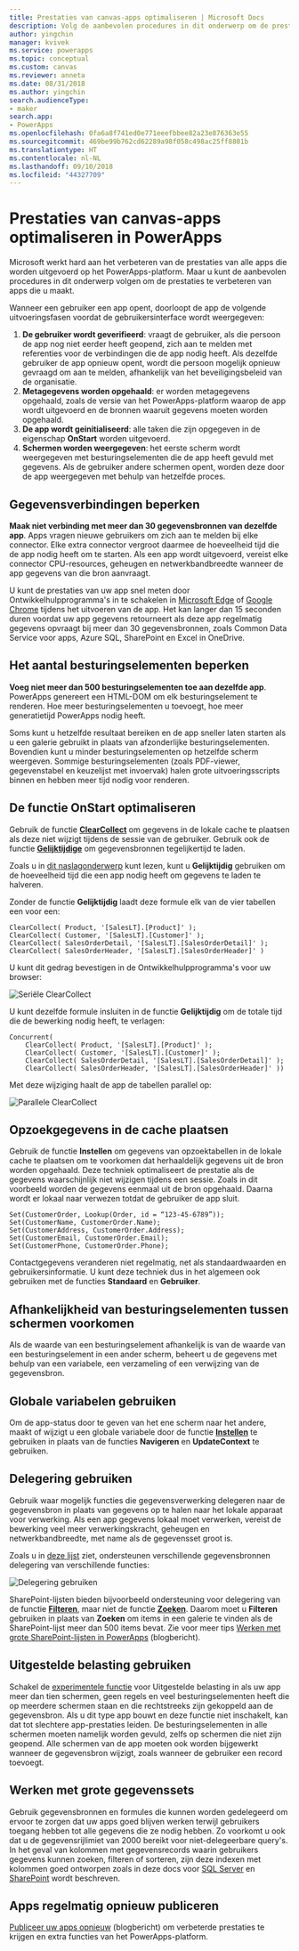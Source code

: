 ```yaml
---
title: Prestaties van canvas-apps optimaliseren | Microsoft Docs
description: Volg de aanbevolen procedures in dit onderwerp om de prestaties van canvas-apps die u in PowerApps maakt te verbeteren.
author: yingchin
manager: kvivek
ms.service: powerapps
ms.topic: conceptual
ms.custom: canvas
ms.reviewer: anneta
ms.date: 08/31/2018
ms.author: yingchin
search.audienceType:
- maker
search.app:
- PowerApps
ms.openlocfilehash: 0fa6a8f741ed0e771eeefbbee82a23e876363e55
ms.sourcegitcommit: 469be99b762cd62289a98f058c498ac25ff8801b
ms.translationtype: HT
ms.contentlocale: nl-NL
ms.lasthandoff: 09/10/2018
ms.locfileid: "44327709"
---
```

# <a name="optimize-canvas-app-performance-in-powerapps"></a>Prestaties van canvas-apps optimaliseren in PowerApps
Microsoft werkt hard aan het verbeteren van de prestaties van alle apps die worden uitgevoerd op het PowerApps-platform. Maar u kunt de aanbevolen procedures in dit onderwerp volgen om de prestaties te verbeteren van apps die u maakt.

Wanneer een gebruiker een app opent, doorloopt de app de volgende uitvoeringsfasen voordat de gebruikersinterface wordt weergegeven: 
1. **De gebruiker wordt geverifieerd**: vraagt de gebruiker, als die persoon de app nog niet eerder heeft geopend, zich aan te melden met referenties voor de verbindingen die de app nodig heeft. Als dezelfde gebruiker de app opnieuw opent, wordt die persoon mogelijk opnieuw gevraagd om aan te melden, afhankelijk van het beveiligingsbeleid van de organisatie. 
2. **Metagegevens worden opgehaald**: er worden metagegevens opgehaald, zoals de versie van het PowerApps-platform waarop de app wordt uitgevoerd en de bronnen waaruit gegevens moeten worden opgehaald. 
3. **De app wordt geinitialiseerd**: alle taken die zijn opgegeven in de eigenschap **OnStart** worden uitgevoerd. 
4. **Schermen worden weergegeven**: het eerste scherm wordt weergegeven met besturingselementen die de app heeft gevuld met gegevens. Als de gebruiker andere schermen opent, worden deze door de app weergegeven met behulp van hetzelfde proces.  

## <a name="limit-data-connections"></a>Gegevensverbindingen beperken 
**Maak niet verbinding met meer dan 30 gegevensbronnen van dezelfde app**. Apps vragen nieuwe gebruikers om zich aan te melden bij elke connector. Elke extra connector vergroot daarmee de hoeveelheid tijd die de app nodig heeft om te starten. Als een app wordt uitgevoerd, vereist elke connector CPU-resources, geheugen en netwerkbandbreedte wanneer de app gegevens van die bron aanvraagt. 

U kunt de prestaties van uw app snel meten door Ontwikkelhulpprogramma's in te schakelen in [Microsoft Edge](https://docs.microsoft.com/microsoft-edge/devtools-guide/network) of [Google Chrome](https://developers.google.com/web/tools/chrome-devtools/network-performance/) tijdens het uitvoeren van de app. Het kan langer dan 15 seconden duren voordat uw app gegevens retourneert als deze app regelmatig gegevens opvraagt bij meer dan 30 gegevensbronnen, zoals Common Data Service voor apps, Azure SQL, SharePoint en Excel in OneDrive.  

## <a name="limit-the-number-of-controls"></a>Het aantal besturingselementen beperken 
**Voeg niet meer dan 500 besturingselementen toe aan dezelfde app**. PowerApps genereert een HTML-DOM om elk besturingselement te renderen. Hoe meer besturingselementen u toevoegt, hoe meer generatietijd PowerApps nodig heeft. 

Soms kunt u hetzelfde resultaat bereiken en de app sneller laten starten als u een galerie gebruikt in plaats van afzonderlijke besturingselementen. Bovendien kunt u minder besturingselementen op hetzelfde scherm weergeven. Sommige besturingselementen (zoals PDF-viewer, gegevenstabel en keuzelijst met invoervak) halen grote uitvoeringsscripts binnen en hebben meer tijd nodig voor renderen. 

## <a name="optimize-the-onstart-function"></a>De functie OnStart optimaliseren
Gebruik de functie [**ClearCollect**](functions/function-clear-collect-clearcollect.md) om gegevens in de lokale cache te plaatsen als deze niet wijzigt tijdens de sessie van de gebruiker. Gebruik ook de functie [**Gelijktijdige**](functions/function-concurrent.md) om gegevensbronnen tegelijkertijd te laden.

Zoals u in [dit naslagonderwerp](functions/function-concurrent.md) kunt lezen, kunt u **Gelijktijdig** gebruiken om de hoeveelheid tijd die een app nodig heeft om gegevens te laden te halveren.

Zonder de functie **Gelijktijdig** laadt deze formule elk van de vier tabellen een voor een:

    ClearCollect( Product, '[SalesLT].[Product]' );
    ClearCollect( Customer, '[SalesLT].[Customer]' );
    ClearCollect( SalesOrderDetail, '[SalesLT].[SalesOrderDetail]' );
    ClearCollect( SalesOrderHeader, '[SalesLT].[SalesOrderHeader]' )

U kunt dit gedrag bevestigen in de Ontwikkelhulpprogramma's voor uw browser:

![Seriële ClearCollect](./media/performance-tips/perfconcurrent1.png)
    
U kunt dezelfde formule insluiten in de functie **Gelijktijdig** om de totale tijd die de bewerking nodig heeft, te verlagen:

    Concurrent( 
        ClearCollect( Product, '[SalesLT].[Product]' );
        ClearCollect( Customer, '[SalesLT].[Customer]' );
        ClearCollect( SalesOrderDetail, '[SalesLT].[SalesOrderDetail]' );
        ClearCollect( SalesOrderHeader, '[SalesLT].[SalesOrderHeader]' ))
        
Met deze wijziging haalt de app de tabellen parallel op: 

![Parallele ClearCollect](./media/performance-tips/perfconcurrent2.png)  

## <a name="cache-lookup-data"></a>Opzoekgegevens in de cache plaatsen
Gebruik de functie **Instellen** om gegevens van opzoektabellen in de lokale cache te plaatsen om te voorkomen dat herhaaldelijk gegevens uit de bron worden opgehaald. Deze techniek optimaliseert de prestatie als de gegevens waarschijnlijk niet wijzigen tijdens een sessie. Zoals in dit voorbeeld worden de gegevens eenmaal uit de bron opgehaald. Daarna wordt er lokaal naar verwezen totdat de gebruiker de app sluit. 

    Set(CustomerOrder, Lookup(Order, id = “123-45-6789”));
    Set(CustomerName, CustomerOrder.Name);
    Set(CustomerAddress, CustomerOrder.Address);
    Set(CustomerEmail, CustomerOrder.Email);
    Set(CustomerPhone, CustomerOrder.Phone);

Contactgegevens veranderen niet regelmatig, net als standaardwaarden en gebruikersinformatie. U kunt deze techniek dus in het algemeen ook gebruiken met de functies **Standaard** en **Gebruiker**. 

## <a name="avoid-controls-dependency-between-screens"></a>Afhankelijkheid van besturingselementen tussen schermen voorkomen
Als de waarde van een besturingselement afhankelijk is van de waarde van een besturingselement in een ander scherm, beheert u de gegevens met behulp van een variabele, een verzameling of een verwijzing van de gegevensbron.

## <a name="use-global-variables"></a>Globale variabelen gebruiken
Om de app-status door te geven van het ene scherm naar het andere, maakt of wijzigt u een globale variabele door de functie [**Instellen**](functions/function-set.md) te gebruiken in plaats van de functies **Navigeren** en **UpdateContext** te gebruiken.

## <a name="use-delegation"></a>Delegering gebruiken
Gebruik waar mogelijk functies die gegevensverwerking delegeren naar de gegevensbron in plaats van gegevens op te halen naar het lokale apparaat voor verwerking. Als een app gegevens lokaal moet verwerken, vereist de bewerking veel meer verwerkingskracht, geheugen en netwerkbandbreedte, met name als de gegevensset groot is.

Zoals u in [deze lijst](delegation-list.md) ziet, ondersteunen verschillende gegevensbronnen delegering van verschillende functies:

![Delegering gebruiken](./media/performance-tips/perfdelegation1.png)

SharePoint-lijsten bieden bijvoorbeeld ondersteuning voor delegering van de functie [**Filteren**](functions/function-filter-lookup.md), maar niet de functie [**Zoeken**](functions/function-filter-lookup.md). Daarom moet u **Filteren** gebruiken in plaats van **Zoeken** om items in een galerie te vinden als de SharePoint-lijst meer dan 500 items bevat. Zie voor meer tips [Werken met grote SharePoint-lijsten in PowerApps](https://powerapps.microsoft.com/blog/powerapps-now-supports-working-with-more-than-256-items-in-sharepoint-lists/) (blogbericht). 

## <a name="use-delayed-load"></a>Uitgestelde belasting gebruiken
Schakel de [experimentele functie](working-with-experimental.md) voor Uitgestelde belasting in als uw app meer dan tien schermen, geen regels en veel besturingselementen heeft die op meerdere schermen staan en die rechtstreeks zijn gekoppeld aan de gegevensbron. Als u dit type app bouwt en deze functie niet inschakelt, kan dat tot slechtere app-prestaties leiden. De besturingselementen in alle schermen moeten namelijk worden gevuld, zelfs op schermen die niet zijn geopend. Alle schermen van de app moeten ook worden bijgewerkt wanneer de gegevensbron wijzigt, zoals wanneer de gebruiker een record toevoegt.

## <a name="working-with-large-data-sets"></a>Werken met grote gegevenssets
Gebruik gegevensbronnen en formules die kunnen worden gedelegeerd om ervoor te zorgen dat uw apps goed blijven werken terwijl gebruikers toegang hebben tot alle gegevens die ze nodig hebben. Zo voorkomt u ook dat u de gegevensrijlimiet van 2000 bereikt voor niet-delegeerbare query's. In het geval van kolommen met gegevensrecords waarin gebruikers gegevens kunnen zoeken, filteren of sorteren, zijn deze indexen met kolommen goed ontworpen zoals in deze docs voor [SQL Server](https://docs.microsoft.com/sql/relational-databases/sql-server-index-design-guide?view=sql-server-2017) en [SharePoint](https://support.office.com/article/Add-an-index-to-a-SharePoint-column-f3f00554-b7dc-44d1-a2ed-d477eac463b0) wordt beschreven.  

## <a name="republish-apps-regularly"></a>Apps regelmatig opnieuw publiceren
[Publiceer uw apps opnieuw](https://powerapps.microsoft.com/blog/republish-your-apps-to-get-performance-improvements-and-additional-features/) (blogbericht) om verbeterde prestaties te krijgen en extra functies van het PowerApps-platform.
